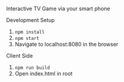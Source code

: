 Interactive TV Game via your smart phone

Development Setup
1) `npm install`
2) `npm start`
3) Navigate to localhost:8080 in the browser


Client Side
1) `npm run build`
2) Open index.html in root